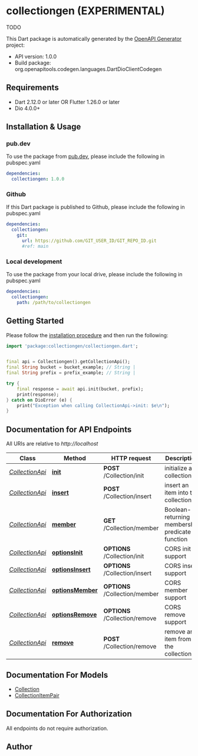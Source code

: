 # collectiongen (EXPERIMENTAL)
TODO

This Dart package is automatically generated by the [OpenAPI Generator](https://openapi-generator.tech) project:

- API version: 1.0.0
- Build package: org.openapitools.codegen.languages.DartDioClientCodegen

## Requirements

* Dart 2.12.0 or later OR Flutter 1.26.0 or later
* Dio 4.0.0+

## Installation & Usage

### pub.dev
To use the package from [pub.dev](https://pub.dev), please include the following in pubspec.yaml
```yaml
dependencies:
  collectiongen: 1.0.0
```

### Github
If this Dart package is published to Github, please include the following in pubspec.yaml
```yaml
dependencies:
  collectiongen:
    git:
      url: https://github.com/GIT_USER_ID/GIT_REPO_ID.git
      #ref: main
```

### Local development
To use the package from your local drive, please include the following in pubspec.yaml
```yaml
dependencies:
  collectiongen:
    path: /path/to/collectiongen
```

## Getting Started

Please follow the [installation procedure](#installation--usage) and then run the following:

```dart
import 'package:collectiongen/collectiongen.dart';


final api = Collectiongen().getCollectionApi();
final String bucket = bucket_example; // String | 
final String prefix = prefix_example; // String | 

try {
    final response = await api.init(bucket, prefix);
    print(response);
} catch on DioError (e) {
    print("Exception when calling CollectionApi->init: $e\n");
}

```

## Documentation for API Endpoints

All URIs are relative to *http://localhost*

Class | Method | HTTP request | Description
------------ | ------------- | ------------- | -------------
[*CollectionApi*](doc/CollectionApi.md) | [**init**](doc/CollectionApi.md#init) | **POST** /Collection/init | initialize a collection
[*CollectionApi*](doc/CollectionApi.md) | [**insert**](doc/CollectionApi.md#insert) | **POST** /Collection/insert | insert an item into the collection
[*CollectionApi*](doc/CollectionApi.md) | [**member**](doc/CollectionApi.md#member) | **GET** /Collection/member | Boolean-returning membership predicate function
[*CollectionApi*](doc/CollectionApi.md) | [**optionsInit**](doc/CollectionApi.md#optionsinit) | **OPTIONS** /Collection/init | CORS init support
[*CollectionApi*](doc/CollectionApi.md) | [**optionsInsert**](doc/CollectionApi.md#optionsinsert) | **OPTIONS** /Collection/insert | CORS insert support
[*CollectionApi*](doc/CollectionApi.md) | [**optionsMember**](doc/CollectionApi.md#optionsmember) | **OPTIONS** /Collection/member | CORS member support
[*CollectionApi*](doc/CollectionApi.md) | [**optionsRemove**](doc/CollectionApi.md#optionsremove) | **OPTIONS** /Collection/remove | CORS remove support
[*CollectionApi*](doc/CollectionApi.md) | [**remove**](doc/CollectionApi.md#remove) | **POST** /Collection/remove | remove an item from the collection


## Documentation For Models

 - [Collection](doc/Collection.md)
 - [CollectionItemPair](doc/CollectionItemPair.md)


## Documentation For Authorization

 All endpoints do not require authorization.


## Author



